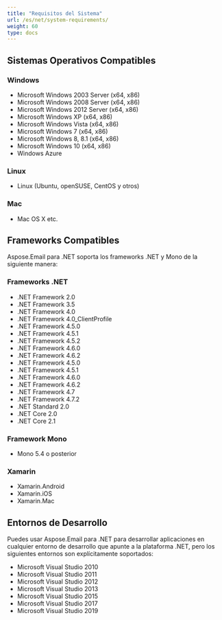```yaml
---
title: "Requisitos del Sistema"
url: /es/net/system-requirements/
weight: 60
type: docs
---
```



## **Sistemas Operativos Compatibles**
### **Windows**
- Microsoft Windows 2003 Server (x64, x86)
- Microsoft Windows 2008 Server (x64, x86)
- Microsoft Windows 2012 Server (x64, x86)
- Microsoft Windows XP (x64, x86)
- Microsoft Windows Vista (x64, x86)
- Microsoft Windows 7 (x64, x86)
- Microsoft Windows 8, 8.1 (x64, x86)
- Microsoft Windows 10 (x64, x86)
- Windows Azure
### **Linux**
- Linux (Ubuntu, openSUSE, CentOS y otros)
### **Mac**
- Mac OS X etc.
## **Frameworks Compatibles**
Aspose.Email para .NET soporta los frameworks .NET y Mono de la siguiente manera:
### **Frameworks .NET**
- .NET Framework 2.0
- .NET Framework 3.5
- .NET Framework 4.0
- .NET Framework 4.0_ClientProfile
- .NET Framework 4.5.0
- .NET Framework 4.5.1
- .NET Framework 4.5.2
- .NET Framework 4.6.0
- .NET Framework 4.6.2
- .NET Framework 4.5.0
- .NET Framework 4.5.1
- .NET Framework 4.6.0
- .NET Framework 4.6.2
- .NET Framework 4.7
- .NET Framework 4.7.2
- .NET Standard 2.0 
- .NET Core 2.0
- .NET Core 2.1
### **Framework Mono**
- Mono 5.4 o posterior
### **Xamarin**
- Xamarin.Android
- Xamarin.iOS
- Xamarin.Mac
## **Entornos de Desarrollo**
Puedes usar Aspose.Email para .NET para desarrollar aplicaciones en cualquier entorno de desarrollo que apunte a la plataforma .NET, pero los siguientes entornos son explícitamente soportados:

- Microsoft Visual Studio 2010
- Microsoft Visual Studio 2011
- Microsoft Visual Studio 2012
- Microsoft Visual Studio 2013
- Microsoft Visual Studio 2015
- Microsoft Visual Studio 2017
- Microsoft Visual Studio 2019